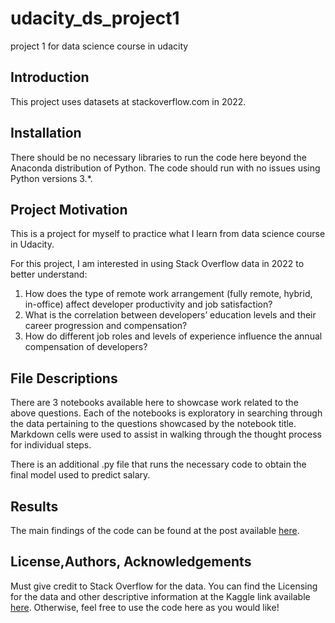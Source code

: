 # udacity_ds_project1
project 1 for data science course in udacity

## Introduction

This project uses datasets at stackoverflow.com in 2022.

## Installation

There should be no necessary libraries to run the code here beyond the Anaconda distribution of Python. The code should run with no issues using Python versions 3.*.

## Project Motivation

This is a project for myself to practice what I learn from data science course in Udacity.

For this project, I am interested in using Stack Overflow data in 2022 to better understand:
1. How does the type of remote work arrangement (fully remote, hybrid, in-office) affect developer productivity and job satisfaction?
2. What is the correlation between developers’ education levels and their career progression and compensation?
3. How do different job roles and levels of experience influence the annual compensation of developers?

## File Descriptions

There are 3 notebooks available here to showcase work related to the above questions. 
Each of the notebooks is exploratory in searching through the data pertaining to the questions showcased by the notebook title. 
Markdown cells were used to assist in walking through the thought process for individual steps.

There is an additional .py file that runs the necessary code to obtain the final model used to predict salary.

## Results

The main findings of the code can be found at the post available [here]().

## License,Authors, Acknowledgements

Must give credit to Stack Overflow for the data. 
You can find the Licensing for the data and other descriptive information at the Kaggle link available [here](https://www.kaggle.com/datasets/stackoverflow/so-survey-2017/data). 
Otherwise, feel free to use the code here as you would like!
